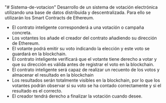 "# Sistema-de-votacion" 
Desarrollo de un sistema de votación electrónica utilizando una base de datos distribuida y descentralizada. Para ello se utilizarán los Smart Contracts de Ethereum.
  - El contrato inteligente corresponderá a una votación o campaña concreta.
  - Los votantes los añade el creador del contrato añadiendo su dirección de Ethereum.
  - El votante podrá emitir su voto indicando la elección y este voto se guardará en la blockchain.
  - El contrato inteligente verificará que el votante tiene derecho a votar y que su dirección es válida antes de registrar el voto en la blockchain.
  - El contrato inteligente será capaz de realizar un recuento de los votos y almacenar el resultado en la blockchain
  - Los resultados serán totalmente visibles en la blockchain, por lo que los votantes podrán observar si su voto se ha contado correctamente y si el resultado es el correcto.
  - El creador tendrá derecho a finalizar la votación cuando desee.


